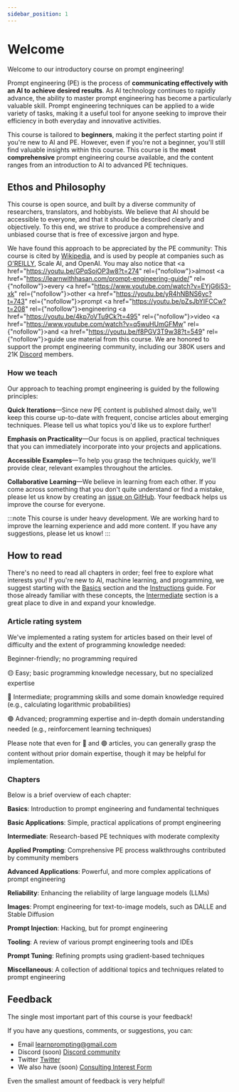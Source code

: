 ```yaml
---
sidebar_position: 1
---
```

# Welcome

Welcome to our introductory course on prompt engineering!

Prompt engineering (PE) is the process of **communicating effectively with an AI to achieve desired results**. As AI technology continues to rapidly advance, the ability to master prompt engineering has become a particularly valuable skill. Prompt engineering techniques can be applied to a wide variety of tasks, making it a useful tool for anyone seeking to improve their efficiency in both everyday and innovative activities.

This course is tailored to **beginners**, making it the perfect starting point if you're new to AI and PE. However, even if you're not a beginner, you'll still find valuable insights within this course. This course is the **most comprehensive** prompt engineering course available, and the content ranges from an introduction to AI to advanced PE techniques.


## Ethos and Philosophy

This course is open source, and built by a diverse community of researchers, translators, and hobbyists. We believe that AI should be accessible to everyone, and that it should be described clearly and objectively. To this end, we strive to produce a comprehensive and unbiased course that is free of excessive jargon and hype.


We have found this approach to be appreciated by the PE community: This course is cited by [Wikipedia](https://en.wikipedia.org/wiki/Prompt_engineering#cite_ref-15), and is used by people at companies such as [O'REILLY](https://learning.oreilly.com/live-events/prompt-engineering-for-generating-ai-art-and-text/0636920084340/0636920084339/), Scale AI, and OpenAI. You may also notice that <a href="https://youtu.be/GPqSoiOP3w8?t=274" rel={"nofollow"}>almost </a><a href="https://learnwithhasan.com/prompt-engineering-guide/" rel={"nofollow"}>every </a><a href="https://www.youtube.com/watch?v=EYjG6i53-xk" rel={"nofollow"}>other </a> <a href="https://youtu.be/yR4hNBNS6yc?t=743" rel={"nofollow"}>prompt </a> <a href="https://youtu.be/pZsJbYIFCCw?t=208" rel={"nofollow"}>engineering </a> <a href="https://youtu.be/4kp7oVTu9Ck?t=495" rel={"nofollow"}>video </a> <a href="https://www.youtube.com/watch?v=q5wuHUmGFMw" rel={"nofollow"}>and </a> <a href="https://youtu.be/f8PGV3T9w38?t=549" rel={"nofollow"}>guide </a> 
use material from this course. We are honored to support the prompt engineering community, including our 380K users and 21K [Discord](https://discord.gg/learn-prompting) members.




### How we teach

Our approach to teaching prompt engineering is guided by the following principles:

**Quick Iterations**—Since new PE content is published almost daily, we'll keep this course up-to-date with frequent, concise articles about emerging techniques. Please tell us what topics you'd like us to explore further!

**Emphasis on Practicality**—Our focus is on applied, practical techniques that you can immediately incorporate into your projects and applications.

**Accessible Examples**—To help you grasp the techniques quickly, we'll provide clear, relevant examples throughout the articles.

**Collaborative Learning**—We believe in learning from each other. If you come across something that you don't quite understand or find a mistake, please let us know by creating an [issue on GitHub](https://github.com/trigaten/Learn_Prompting/issues/new/choose). Your feedback helps us improve the course for everyone.

:::note
This course is under heavy development. We are working hard to improve the learning experience and add more content. If you have any suggestions, please let us know!
:::

## How to read

There's no need to read all chapters in order; feel free to explore what interests you! If you're new to AI, machine learning, and programming, we suggest starting with the [Basics](https://learnprompting.org/docs/category/-basics) section and the [Instructions](https://learnprompting.org/docs/basics/intro) guide. For those already familiar with these concepts, the [Intermediate](https://learnprompting.org/docs/category/%EF%B8%8F-intermediate) section is a great place to dive in and expand your knowledge.

### Article rating system

We've implemented a rating system for articles based on their level of difficulty and the extent of programming knowledge needed:

  Beginner-friendly; no programming required

🟡 Easy; basic programming knowledge necessary, but no specialized expertise

🔴 Intermediate; programming skills and some domain knowledge required (e.g., calculating logarithmic probabilities)

🟣 Advanced; programming expertise and in-depth domain understanding needed (e.g., reinforcement learning techniques)

Please note that even for 🔴 and 🟣 articles, you can generally grasp the content without prior domain expertise, though it may be helpful for implementation.

### Chapters

Below is a brief overview of each chapter:

**Basics**: Introduction to prompt engineering and fundamental techniques

**Basic Applications**: Simple, practical applications of prompt engineering

**Intermediate**: Research-based PE techniques with moderate complexity

**Applied Prompting**: Comprehensive PE process walkthroughs contributed by community members

**Advanced Applications**: Powerful, and more complex applications of prompt engineering

**Reliability**: Enhancing the reliability of large language models (LLMs)

**Images**: Prompt engineering for text-to-image models, such as DALLE and Stable Diffusion

**Prompt Injection**: Hacking, but for prompt engineering

**Tooling**: A review of various prompt engineering tools and IDEs

**Prompt Tuning**: Refining prompts using gradient-based techniques

**Miscellaneous**: A collection of additional topics and techniques related to prompt engineering

## Feedback

The single most important part of this course is your feedback!

If you have any questions, comments, or suggestions, you can:
  - Email [learnprompting@gmail.com](mailto:chris@chriscelaya.xyz)
  - Discord (soon) [Discord community](https://learnprompting.org/discord)
  - Twitter [Twitter](https://twitter.com/Im_Mr_Chris)
  - We also have (soon) [Consulting Interest Form](https://learnprompting.org/consulting)

Even the smallest amount of feedback is very helpful!